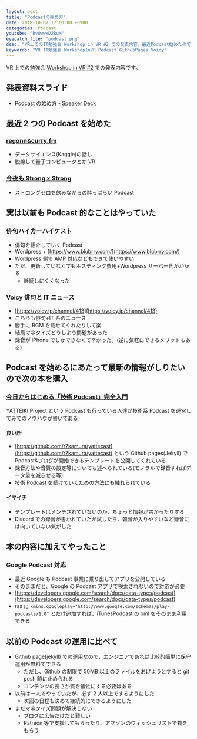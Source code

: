 ```yaml
---
layout: post
title: "Podcastの始め方"
date: 2018-10-07 17:00:00 +0900
categories: Podcast
youtube: "bvOwwxD2kuM"
eyecatch_file: "podcast.png"
desc: "VR上でのIT勉強会 Workshop in VR #2 での発表内容。最近Podcast始めたのでそのことについて書きます。"
keywords: "VR IT勉強会 WorkshopInVR Podcast GithubPages Voicy"
---
```


VR 上での勉強会 [Workshop in VR #2](https://workshop-in-vr.connpass.com/event/101802/) での発表内容です。

## 発表資料スライド

- [Podcast の始め方 \- Speaker Deck](https://speakerdeck.com/regonn/podcastfalseshi-mefang)

## 最近 2 つの Podcast を始めた

### [regonn&curry.fm](https://regonn-curry-fm.github.io/)

- データサイエンス(Kaggle)の話し
- 脱線して量子コンピュータとか VR

### [今夜も Strong x Strong](https://strong-strong.github.io/)

- ストロングゼロを飲みながらの酔っぱらい Podcast

## 実は以前も Podcast 的なことはやっていた

### 俳句ハイカーハイケスト

- 俳句を紹介していく Podcast
- Wordpress + [https://www.blubrry.com/](https://www.blubrry.com/)
- Wordpress 側で AMP 対応などもできて使いやすい
- ただ、更新していなくてもホスティング費用+Wordpress サーバー代がかかる
  - 継続しにくくなった

### Voicy 俳句と IT ニュース

- [https://voicy.jp/channel/413](https://voicy.jp/channel/413)
- こちらも俳句+IT 系のニュース
- 勝手に BGM を載せてくれたりして楽
- 結局マネタイズどうしよう問題があった
- 録音が iPhone でしかできなくて辛かった。(逆に気軽にできるメリットもある)

## Podcast を始めるにあたって最新の情報がしりたいので次の本を購入

### [今日からはじめる「技術 Podcast」完全入門](https://amzn.to/2IM0Igs)

YATTEIKI Project という Podcast も行っている人達が技術系 Podcast を運営してみてのノウハウが書いてある

#### 良い所

- [https://github.com/r7kamura/yattecast](https://github.com/r7kamura/yattecast) という Github pages(Jekyll) で Podcast&ブログが開始できるテンプレートを公開してくれている
- 録音方法や音質の設定等についても述べられている(モノラルで録音すればデータ量を減らせる等)
- 技術 Podcast を続けていくための方法にも触れられている

#### イマイチ

- テンプレートはメンテされていないのか、ちょっと情報が古かったりする
- Discord での録音が書かれていたが試したら、雑音が入りやすいなど録音には向いていない気がした

## 本の内容に加えてやったこと

### Google Podcast 対応

- 最近 Google も Podcast 事業に乗り出してアプリを公開している
- そのままだと、Google の Podcast アプリで検索されないので対応が必要
- [https://developers.google.com/search/docs/data-types/podcast](https://developers.google.com/search/docs/data-types/podcast)
- rss に `xmlns:googleplay="http://www.google.com/schemas/play-podcasts/1.0"` とだけ追加すれば、iTunesPodcast の xml をそのまま利用できる

## 以前の Podcast の運用に比べて

- Github page(jekyll) での運用なので、エンジニアであれば比較的簡単に保守運用が無料でできる
  - ただし、Github の制限で 50MB 以上のファイルをあげようとすると git push 時に止められる
  - コンテンツの長さか質を犠牲にする必要はある
- 以前は一人でやっていたが、必ず 2 人以上でするようにした
  - 次回の日程も決めて継続的にできるようにした
- まだマネタイズ問題が解決しない
  - ブログに広告だけだと難しい
  - Patreon 等で支援してもらったり、アマゾンのウィッシュリストで物をもらう

